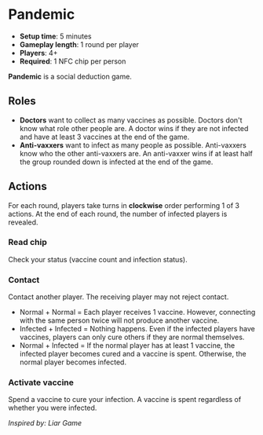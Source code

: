 # Pandemic

- **Setup time**: 5 minutes
- **Gameplay length**: 1 round per player
- **Players**: 4+
- **Required**: 1 NFC chip per person

**Pandemic** is a social deduction game.

## Roles

- **Doctors** want to collect as many vaccines as possible. Doctors don't know what role other people are. A doctor wins if they are not infected and have at least 3 vaccines at the end of the game.
- **Anti-vaxxers** want to infect as many people as possible. Anti-vaxxers know who the other anti-vaxxers are. An anti-vaxxer wins if at least half the group rounded down is infected at the end of the game.

## Actions

For each round, players take turns in <b>clockwise</b> order performing 1 of 3 actions. At the end of each round, the number of infected players is revealed.

### Read chip

Check your status (vaccine count and infection status).

### Contact

Contact another player. The receiving player may not reject contact.

- Normal + Normal =
  Each player receives 1 vaccine. However, connecting with the same person twice will not produce another vaccine.
- Infected + Infected =
  Nothing happens. Even if the infected players have vaccines, players can only cure others if they are normal themselves.
- Normal + Infected =
  If the normal player has at least 1 vaccine, the infected player becomes cured and a vaccine is spent. Otherwise, the normal player becomes infected.

### Activate vaccine

Spend a vaccine to cure your infection. A vaccine is spent regardless of whether you were infected.

_Inspired by: Liar Game_
